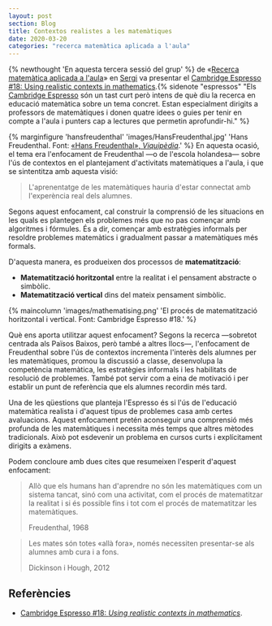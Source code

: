 ```yaml
---
layout: post
section: Blog
title: Contextos realistes a les matemàtiques
date: 2020-03-20
categories: "recerca matemàtica aplicada a l'aula"
---
```


{% newthought 'En aquesta tercera sessió del grup' %} de
«[Recerca matemàtica aplicada a l'aula](http://mcuquet.github.io/Blog/2019/12/07/Recerca-matem%C3%A0tica-aplicada-a-l'aula)»
en [Sergi](https://twitter.com/sergidelacruz) va presentar el 
[Cambridge Espresso #18: Using realistic contexts in mathematics](https://www.cambridgemaths.org/espresso/view/using-realistic-contexts-in-mathematics/).{% sidenote "espressos" "Els
[Cambridge Espresso](https://www.cambridgemaths.org/espresso/) són un tast
curt però intens de què diu la recerca en educació matemàtica sobre un tema
concret. Estan especialment dirigits a professors de matemàtiques i donen
quatre idees o guies per tenir en compte a l'aula i punters cap a lectures que
permetin aprofundir-hi." %}

{% marginfigure 'hansfreudenthal' 'images/HansFreudenthal.jpg' 'Hans Freudenthal. Font: [«Hans Freudenthal», _Viquipèdia_](https://en.wikipedia.org/wiki/File:Hansfreudenthal.jpg).' %}
En aquesta ocasió, el tema era l'enfocament de Freudenthal —o de l'escola
holandesa— sobre l'ús de contextos en el plantejament d'activitats matemàtiques
a l'aula, i que se sintentitza amb aquesta visió:

> L'aprenentatge de les matemàtiques hauria d'estar connectat amb l'experència
> real dels alumnes.

Segons aquest enfocament, cal construir la comprensió de les situacions en les
quals es plantegen els problemes més que no pas començar amb algoritmes i
fórmules. És a dir, començar amb estratègies informals per resoldre problemes
matemàtics i gradualment passar a matemàtiques més formals.

D'aquesta manera, es produeixen dos processos de **matematització**:

- **Matematització horitzontal** entre la realitat i el pensament abstracte o
  simbòlic.
- **Matematització vertical** dins del mateix pensament simbòlic.

{% maincolumn 'images/mathematising.png' 'El procés de matematització
horitzontal i vertical. Font: Cambridge Espresso #18.' %}

Què ens aporta utilitzar aquest enfocament? Segons la recerca —sobretot
centrada als Països Baixos, però també a altres llocs—, l'enfocament de
Freudenthal sobre l'ús de contextos incrementa l'interès dels alumnes per les
matemàtiques, promou la discussió a classe, desenvolupa la competència
matemàtica, les estratègies informals i les habilitats de resolució de
problemes. També pot servir com a eina de motivació i per establir un punt de
referència que els alumnes recordin més tard.

Una de les qüestions que planteja l'Espresso és si l'ús de l'educació
matemàtica realista i d'aquest tipus de problemes casa amb certes
avaluacions. Aquest enfocament pretén aconseguir una comprensió més profunda
de les matemàtiques i necessita més temps que altres mètodes tradicionals.
Això pot esdevenir un problema en cursos curts i explícitament dirigits a
exàmens.

Podem concloure amb dues cites que resumeixen l'esperit d'aquest enfocament:

> Allò que els humans han d'aprendre no són les matemàtiques com un sistema
> tancat, sinó com una activitat, com el procés de matematitzar la realitat i
> si és possible fins i tot com el procés de matematitzar les matemàtiques.
>
> Freudenthal, 1968

> Les mates són totes «allà fora», només necessiten presentar-se als alumnes
> amb cura i a fons.
>
> Dickinson i Hough, 2012

## Referències

- [Cambridge Espresso #18: _Using realistic contexts in mathematics_](https://www.cambridgemaths.org/espresso/view/using-realistic-contexts-in-mathematics/).
